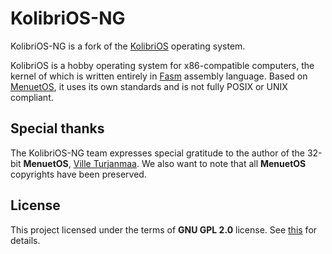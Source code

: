 # KolibriOS-NG

KolibriOS-NG is a fork of the [KolibriOS](https://kolibrios.org/) operating system.

KolibriOS is a hobby operating system for x86-compatible computers, the kernel of which is written entirely in [Fasm](https://flatassembler.net/) assembly language. Based on [MenuetOS](https://www.menuetos.net/), it uses its own standards and is not fully POSIX or UNIX compliant.

## Special thanks
The KolibriOS-NG team expresses special gratitude to the author of the 32-bit __MenuetOS__, [Ville Turjanmaa](https://www.menuetos.net/contact.htm). We also want to note that all __MenuetOS__ copyrights have been preserved.

## License
This project licensed under the terms of __GNU GPL 2.0__ license. See [this](kernel/COPYING.TXT) for details.
